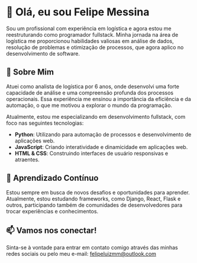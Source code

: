 # 👋 Olá, eu sou Felipe Messina

Sou um profissional com experiência em logística e agora estou me reestruturando como programador fullstack.
Minha jornada na área de logística me proporcionou habilidades valiosas em análise de dados, resolução de problemas e otimização de processos,
que agora aplico no desenvolvimento de software.

## 🚀 Sobre Mim

Atuei como analista de logística por 6 anos, onde desenvolvi uma forte capacidade de análise e uma compreensão profunda dos processos operacionais.
Essa experiência me ensinou a importância da eficiência e da automação, o que me motivou a explorar o mundo da programação.

Atualmente, estou me especializando em desenvolvimento fullstack, com foco nas seguintes tecnologias:

- **Python**: Utilizando para automação de processos e desenvolvimento de aplicações web.
- **JavaScript**: Criando interatividade e dinamicidade em aplicações web.
- **HTML & CSS**: Construindo interfaces de usuário responsivas e atraentes.

## 🌱 Aprendizado Contínuo

Estou sempre em busca de novos desafios e oportunidades para aprender. Atualmente, estou estudando frameworks, como Django, React, Flask e outros, 
participando também de comunidades de desenvolvedores para trocar experiências e conhecimentos.

## 📫 Vamos nos conectar!

Sinta-se à vontade para entrar em contato comigo através das minhas redes sociais ou pelo meu e-mail: felipeluizmm@outlook.com
